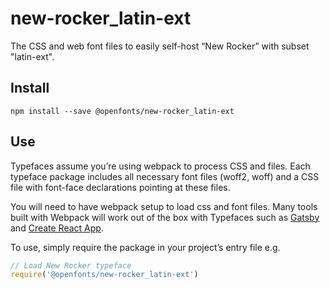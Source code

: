 
# new-rocker_latin-ext

The CSS and web font files to easily self-host “New Rocker” with subset "latin-ext".

## Install

`npm install --save @openfonts/new-rocker_latin-ext`

## Use

Typefaces assume you’re using webpack to process CSS and files. Each typeface
package includes all necessary font files (woff2, woff) and a CSS file with
font-face declarations pointing at these files.

You will need to have webpack setup to load css and font files. Many tools built
with Webpack will work out of the box with Typefaces such as [Gatsby](https://github.com/gatsbyjs/gatsby)
and [Create React App](https://github.com/facebookincubator/create-react-app).

To use, simply require the package in your project’s entry file e.g.

```javascript
// Load New Rocker typeface
require('@openfonts/new-rocker_latin-ext')
```
